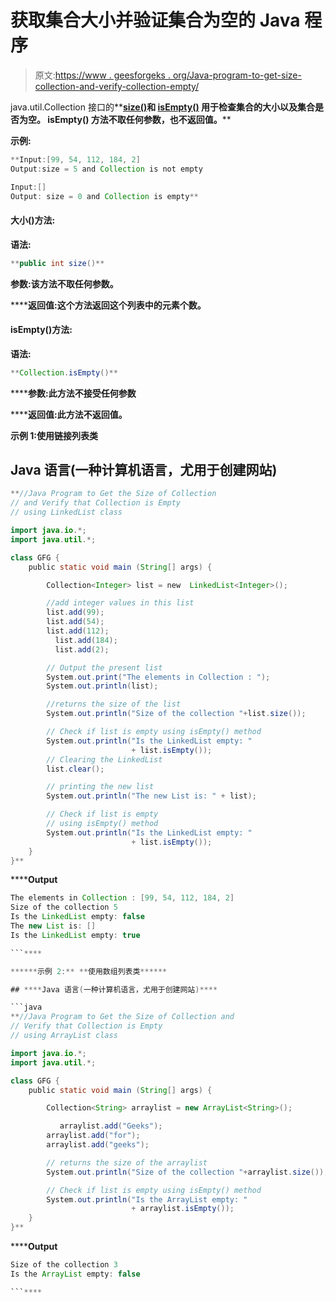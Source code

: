 # 获取集合大小并验证集合为空的 Java 程序

> 原文:[https://www . geesforgeks . org/Java-program-to-get-size-collection-and-verify-collection-empty/](https://www.geeksforgeeks.org/java-program-to-get-the-size-of-collection-and-verify-that-collection-is-empty/)

java.util.Collection 接口的**[**size()**](https://www.geeksforgeeks.org/list-size-method-in-java-with-examples/)**和 [**isEmpty()**](https://www.geeksforgeeks.org/collection-isempty-method-in-java-with-examples/) 用于检查集合的大小以及集合是否为空。 **isEmpty()** 方法不取任何参数，也不返回值。****

******示例:******

```java
**Input:[99, 54, 112, 184, 2]
Output:size = 5 and Collection is not empty

Input:[]
Output: size = 0 and Collection is empty**
```

#### ******大小()方法:******

******语法:******

```java
**public int size()**
```

******参数**:该方法不取任何参数。****

******返回值:**这个方法返回这个列表中的元素个数。****

#### ******isEmpty()方法:******

******语法:******

```java
**Collection.isEmpty()**
```

******参数:**此方法不接受任何参数****

******返回值:**此方法不返回值。****

******示例 1:使用链接列表类******

## ****Java 语言(一种计算机语言，尤用于创建网站)****

```java
**//Java Program to Get the Size of Collection 
// and Verify that Collection is Empty
// using LinkedList class

import java.io.*;
import java.util.*; 

class GFG {
    public static void main (String[] args) {

        Collection<Integer> list = new  LinkedList<Integer>();  

        //add integer values in this list  
        list.add(99);  
        list.add(54);  
        list.add(112);
          list.add(184);
          list.add(2);

        // Output the present list 
        System.out.print("The elements in Collection : ");  
        System.out.println(list);  

        //returns the size of the list
        System.out.println("Size of the collection "+list.size()); 

        // Check if list is empty using isEmpty() method 
        System.out.println("Is the LinkedList empty: "
                           + list.isEmpty()); 
        // Clearing the LinkedList 
        list.clear(); 

        // printing the new list 
        System.out.println("The new List is: " + list); 

        // Check if list is empty 
        // using isEmpty() method 
        System.out.println("Is the LinkedList empty: "
                           + list.isEmpty()); 
    }
}**
```

******Output**

```java
The elements in Collection : [99, 54, 112, 184, 2]
Size of the collection 5
Is the LinkedList empty: false
The new List is: []
Is the LinkedList empty: true

```**** 

******示例 2:** **使用数组列表类******

## ****Java 语言(一种计算机语言，尤用于创建网站)****

```java
**//Java Program to Get the Size of Collection and 
// Verify that Collection is Empty 
// using ArrayList class

import java.io.*;
import java.util.*; 

class GFG {
    public static void main (String[] args) {

        Collection<String> arraylist = new ArrayList<String>();  

           arraylist.add("Geeks");  
        arraylist.add("for");  
        arraylist.add("geeks");

        // returns the size of the arraylist
        System.out.println("Size of the collection "+arraylist.size()); 

        // Check if list is empty using isEmpty() method 
        System.out.println("Is the ArrayList empty: "
                           + arraylist.isEmpty()); 
    }
}**
```

******Output**

```java
Size of the collection 3
Is the ArrayList empty: false

```****